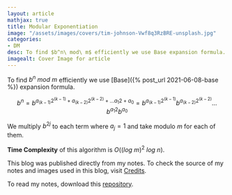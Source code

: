 ```yaml
---
layout: article
mathjax: true
title: Modular Exponentiation
image: "/assets/images/covers/tim-johnson-Vwf8q3RzBRE-unsplash.jpg"
categories:
- DM
desc: To find $b^n\ mod\ m$ efficiently we use Base expansion formula. 
imagealt: Cover Image for article
---
```


To find $b^n\ mod\ m$ efficiently we use [Base]({% post_url 2021-06-08-base %}) expansion formula.





















































































































































































































































































































































































































$$b^n = b^{a_{(k-1)}2^{(k-1)} + a_{(k-2)}2^{(k-2)} + \dots a_{1}2 + a_0} = b^{a_{(k-1)}2^{(k-1)}} b^{a_{(k-2)}2^{(k-2)}} \dots b^{a_1 2} b^{a_0}$$





















































































































































































































































































































































































































We multiply $b^{2j}$ to each term where $a_j=1$ and take modulo $m$ for each of them.





















































































































































































































































































































































































































<b>Time Complexity</b> of this algorithm is $O((log\ m)^2\ log\ n)$.























































































































































































































































































































































































































This blog was published directly from my notes.
To check the source of my notes and images used in this blog, visit <a href="/credits.html" target="_blank">Credits</a>.

To read my notes, download this <a href="https://github.com/bovem/CS" target="blank">repository</a>.